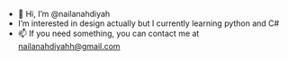 - 👋 Hi, I’m @nailanahdiyah
- I’m interested in design actually but I currently learning python and C#
- 📫 If you need something, you can contact me at nailanahdiyahh@gmail.com

<!--- - 💞️ I’m looking to collaborate on ...
nailanahdiyah/nailanahdiyah is a ✨ special ✨ repository because its `README.md` (this file) appears on your GitHub profile.
You can click the Preview link to take a look at your changes.
--->
